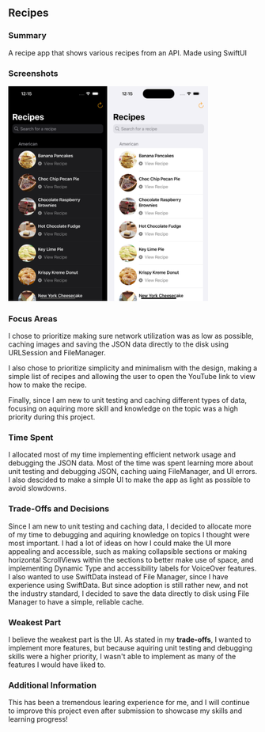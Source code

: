 ## Recipes
### Summary
A recipe app that shows various recipes from an API. Made using SwiftUI

### Screenshots
<img src= "./Screenshots and Media/Recipes-Dark.png" alt= "App Screenshot" width="200"> <img src= "./Screenshots and Media/Recipes-Light.png" alt="App Screenshot" width="200">

### Focus Areas
I chose to prioritize making sure network utilization was as low as possible, caching images and saving the JSON data directly to the disk using URLSession and FileManager.

I also chose to prioritize simplicity and minimalism with the design, making a simple list of recipes and allowing the user to open the YouTube link to view how to make the recipe.

Finally, since I am new to unit testing and caching different types of data, focusing on aquiring more skill and knowledge on the topic was a high priority during this project.

### Time Spent
I allocated most of my time implementing efficient network usage and debugging the JSON data. Most of the time was spent learning more about unit testing and debugging JSON, caching uaing FileManager, and UI errors. I also descided to make a simple UI to make the app as light as possible to avoid slowdowns.

### Trade-Offs and Decisions
Since I am new to unit testing and caching data, I decided to allocate more of my time to debugging and aquiring knowledge on topics I thought were most important. I had a lot of ideas on how I could make the UI more appealing and accessible, such as making collapsible sections or making horizontal ScrollViews within the sections to better make use of space, and implementing Dynamic Type and accessibility labels for VoiceOver features. I also wanted to use SwiftData instead of File Manager, since I have experience using SwiftData. But since adoption is still rather new, and not the industry standard, I decided to save the data directly to disk using File Manager to have a simple, reliable cache.

### Weakest Part
I believe the weakest part is the UI. As stated in my **trade-offs**, I wanted to implement more features, but because aquiring unit testing and debugging skills were a higher priority, I wasn't able to implement as many of the features I would have liked to.

### Additional Information
This has been a tremendous learing experience for me, and I will continue to improve this project even after submission to showcase my skills and learning progress!
